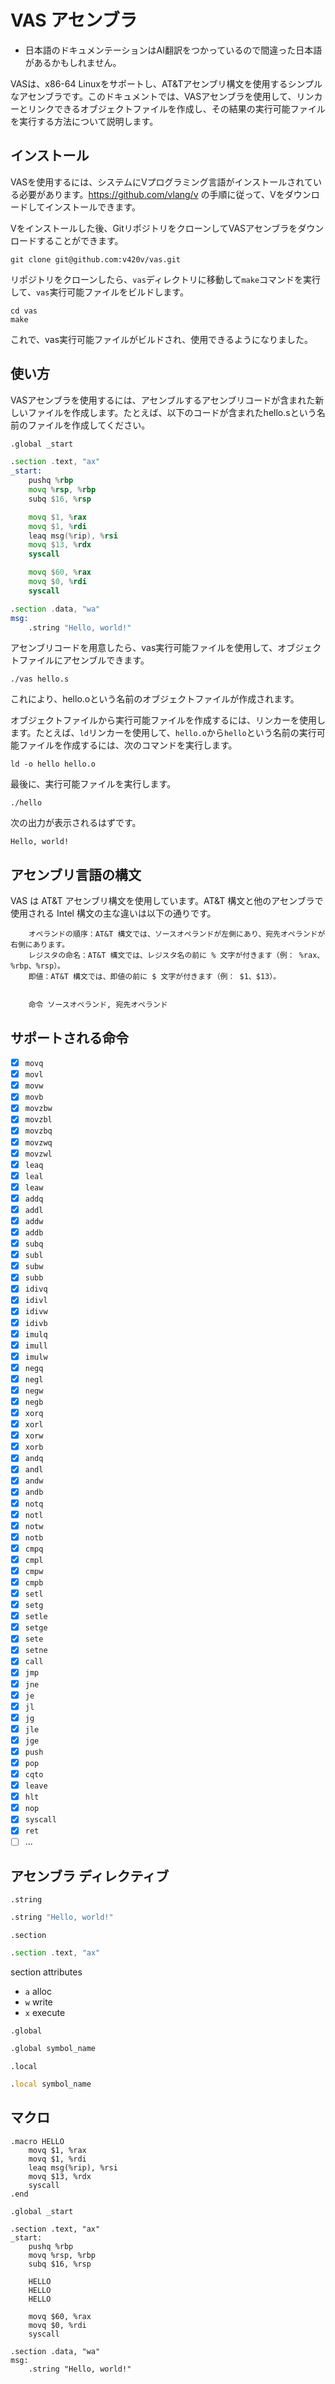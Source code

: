 
# VAS アセンブラ

* 日本語のドキュメンテーションはAI翻訳をつかっているので間違った日本語があるかもしれません。

VASは、x86-64 Linuxをサポートし、AT&Tアセンブリ構文を使用するシンプルなアセンブラです。このドキュメントでは、VASアセンブラを使用して、リンカーとリンクできるオブジェクトファイルを作成し、その結果の実行可能ファイルを実行する方法について説明します。

## インストール

VASを使用するには、システムにVプログラミング言語がインストールされている必要があります。https://github.com/vlang/v の手順に従って、Vをダウンロードしてインストールできます。

Vをインストールした後、GitリポジトリをクローンしてVASアセンブラをダウンロードすることができます。


```shell
git clone git@github.com:v420v/vas.git
```

リポジトリをクローンしたら、`vas`ディレクトリに移動して`make`コマンドを実行して、`vas`実行可能ファイルをビルドします。

```shell
cd vas
make
```

これで、vas実行可能ファイルがビルドされ、使用できるようになりました。

## 使い方

VASアセンブラを使用するには、アセンブルするアセンブリコードが含まれた新しいファイルを作成します。たとえば、以下のコードが含まれたhello.sという名前のファイルを作成してください。

```asm
.global _start

.section .text, "ax"
_start:
	pushq %rbp
	movq %rsp, %rbp
	subq $16, %rsp

	movq $1, %rax
	movq $1, %rdi
	leaq msg(%rip), %rsi
	movq $13, %rdx
	syscall

	movq $60, %rax
	movq $0, %rdi
	syscall

.section .data, "wa"
msg:
	.string "Hello, world!"

```

アセンブリコードを用意したら、vas実行可能ファイルを使用して、オブジェクトファイルにアセンブルできます。

```
./vas hello.s
```

これにより、hello.oという名前のオブジェクトファイルが作成されます。

オブジェクトファイルから実行可能ファイルを作成するには、リンカーを使用します。たとえば、`ld`リンカーを使用して、`hello.o`から`hello`という名前の実行可能ファイルを作成するには、次のコマンドを実行します。

```
ld -o hello hello.o
```

最後に、実行可能ファイルを実行します。

```
./hello
```

次の出力が表示されるはずです。

```
Hello, world!
```

## アセンブリ言語の構文

VAS は AT&T アセンブリ構文を使用しています。AT&T 構文と他のアセンブラで使用される Intel 構文の主な違いは以下の通りです。

```
    オペランドの順序：AT&T 構文では、ソースオペランドが左側にあり、宛先オペランドが右側にあります。
    レジスタの命名：AT&T 構文では、レジスタ名の前に % 文字が付きます（例： %rax、%rbp、%rsp）。
    即値：AT&T 構文では、即値の前に $ 文字が付きます（例： $1、$13）。
```

```

    命令 ソースオペランド, 宛先オペランド

```

## サポートされる命令

- [X] `movq`
- [x] `movl`
- [x] `movw`
- [x] `movb`
- [x] `movzbw`
- [x] `movzbl`
- [x] `movzbq`
- [x] `movzwq`
- [x] `movzwl`
- [x] `leaq`
- [x] `leal`
- [x] `leaw`  
- [x] `addq`
- [x] `addl`
- [x] `addw`
- [x] `addb`
- [x] `subq`
- [x] `subl`
- [x] `subw`
- [x] `subb`
- [x] `idivq`
- [x] `idivl`
- [x] `idivw`
- [x] `idivb`
- [x] `imulq`
- [x] `imull`
- [x] `imulw`
- [x] `negq`
- [x] `negl`
- [x] `negw`
- [x] `negb`
- [x] `xorq`
- [x] `xorl`
- [x] `xorw`
- [x] `xorb`
- [x] `andq`
- [x] `andl`
- [x] `andw`
- [x] `andb`
- [x] `notq`
- [x] `notl`
- [x] `notw`
- [x] `notb`
- [x] `cmpq`	
- [x] `cmpl`	
- [x] `cmpw`	
- [x] `cmpb`	
- [x] `setl`
- [x] `setg`
- [x] `setle`
- [x] `setge`
- [x] `sete`
- [x] `setne`
- [x] `call`
- [x] `jmp`
- [x] `jne`
- [x] `je`
- [x] `jl`
- [x] `jg`
- [x] `jle`
- [x] `jge`
- [x] `push`
- [x] `pop`
- [x] `cqto`
- [x] `leave`
- [x] `hlt`
- [x] `nop`
- [x] `syscall`
- [x] `ret`
- [ ] ...

## アセンブラ ディレクティブ
`.string`
```asm
.string "Hello, world!"
```

`.section`
```asm
.section .text, "ax"
```
section attributes
- `a` alloc
- `w` write
- `x` execute

`.global`
```asm
.global symbol_name
```

`.local`
```asm
.local symbol_name
```

## マクロ
```
.macro HELLO
	movq $1, %rax
	movq $1, %rdi
	leaq msg(%rip), %rsi
	movq $13, %rdx
	syscall
.end

.global _start

.section .text, "ax"
_start:
	pushq %rbp
	movq %rsp, %rbp
	subq $16, %rsp

	HELLO
	HELLO
	HELLO

	movq $60, %rax
	movq $0, %rdi
	syscall

.section .data, "wa"
msg:
	.string "Hello, world!"

```

